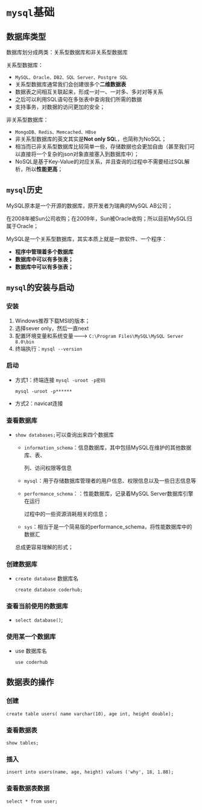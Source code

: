 # `mysql`基础

## 数据库类型

数据库划分成两类：关系型数据库和非关系型数据库

关系型数据库：

- `MySQL、Oracle、DB2、SQL Server、Postgre SQL`
- 关系型数据库通常我们会创建很多个**二维数据表**
- 数据表之间相互关联起来，形成一对一、一对多、多对对等关系
- 之后可以利用SQL语句在多张表中查询我们所需的数据
- 支持事务，对数据的访问更加的安全；

非关系型数据库：

- `MongoDB、Redis、Memcached、HBse`
- 非关系型数据库的英文其实是**Not only SQ**L，也简称为NoSQL；
- 相当而已非关系型数据库比较简单一些，存储数据也会更加自由（甚至我们可以直接将一个复杂的json对象直接塞入到数据库中）；
- NoSQL是基于Key-Value的对应关系，并且查询的过程中不需要经过SQL解析，所以**性能更高**；



## `mysql`历史

MySQL原本是一个开源的数据库，原开发者为瑞典的MySQL AB公司；

在2008年被Sun公司收购；在2009年，Sun被Oracle收购；所以目前MySQL归属于Oracle；



MySQL是一个关系型数据库，其实本质上就是一款软件、一个程序：

- **程序中管理着多个数据库**
- **数据库中可以有多张表；**
- **数据库中可以有多张表；**



## `mysql`的安装与启动

### 安装

1. Windows推荐下载MSI的版本；
2. 选择sever only，然后一直next
3. 配置环境变量和系统变量---> `C:\Program Files\MySQL\MySQL Server 8.0\bin`
4. 终端执行：`mysql --version`

### 启动

- 方式1：终端连接 `mysql -uroot -p密码`

  ```
  mysql -uroot -p******
  ```

- 方式2：navicat连接 

### 查看数据库

- `show databases;`可以查询出来四个数据库

  - `information_schema`：信息数据库，其中包括MySQL在维护的其他数据库、表、

    列、访问权限等信息

  - `mysql`：用于存储数据库管理者的用户信息、权限信息以及一些日志信息等

  - `performance_schema`：：性能数据库，记录着MySQL Server数据库引擎在运行 

    过程中的一些资源消耗相关的信息；

  -  `sys`：相当于是一个简易版的performance_schema，将性能数据库中的数据汇

    总成更容易理解的形式；

### 创建数据库

- `create database` 数据库名

  ```
  create database coderhub;
  ```

### 查看当前使用的数据库

- `select database()`;

### 使用某一个数据库

- use 数据库名

  ```
  use coderhub
  ```



## 数据表的操作

### 创建

```
create table users( name varchar(10), age int, height double);
```

### 查看数据表

```
show tables;
```

### 插入

```
insert into users(name, age, height) values ('why', 18, 1.88);
```

### 查看数据表数据

```
select * from user;
```

